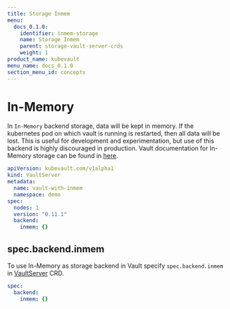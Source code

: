 ```yaml
---
title: Storage Inmem
menu:
  docs_0.1.0:
    identifier: inmem-storage
    name: Storage Inmem
    parent: storage-vault-server-crds
    weight: 1
product_name: kubevault
menu_name: docs_0.1.0
section_menu_id: concepts
---
```

# In-Memory

In `In-Memory` backend storage, data will be kept in memory. If the kubernetes pod on which vault is running is restarted, then all data will be lost. This is useful for development and experimentation, but use of this backend is highly discouraged in production. Vault documentation for In-Memory storage can be found in [here](https://www.vaultproject.io/docs/configuration/storage/in-memory.html).

```yaml
apiVersion: kubevault.com/v1alpha1
kind: VaultServer
metadata:
  name: vault-with-inmem
  namespace: demo
spec:
  nodes: 1
  version: "0.11.1"
  backend:
    inmem: {}
```

## spec.backend.inmem

To use In-Memory as storage backend in Vault specify `spec.backend.inmem` in [VaultServer](/docs/concepts/vault-server-crds/vaultserver.md) CRD.

```yaml
spec:
  backend:
    inmem: {}
```
